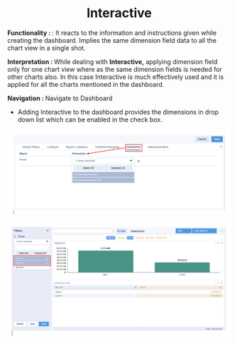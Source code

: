 <h1><center>Interactive </center> </h1>

<b> Functionality :  </b> : It reacts to the information and instructions given while creating the dashboard. Implies the same dimension field data to all the chart view in a single shot.

  

  

<b> Interpretation :  </b> While dealing with **Interactive,** applying dimension field only for one chart view where as the same dimension fields is needed for other charts also. In this case Interactive is much effectively used and it is applied for all the charts mentioned in the dashboard.

  

  

<b> Navigation :  </b> Navigate to Dashboard

  

-   Adding Interactive to the dashboard provides the dimensions in drop down list which can be enabled in the check box.

![enter image description here](https://github.com/surifirstpin/AcuBI_Technical_Documents/blob/master/images/i1.png?raw=true)

![enter image description here](https://github.com/surifirstpin/AcuBI_Technical_Documents/blob/master/images/i2.png?raw=true)



<!--stackedit_data:
eyJoaXN0b3J5IjpbMTQ4OTY5MzE5N119
-->